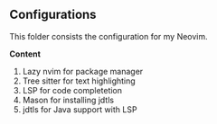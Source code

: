 ## Configurations
This folder consists the configuration for my Neovim.

**Content**
1. Lazy nvim for package manager
2. Tree sitter for text highlighting
3. LSP for code completetion
4. Mason for installing jdtls
5. jdtls for Java support with LSP

